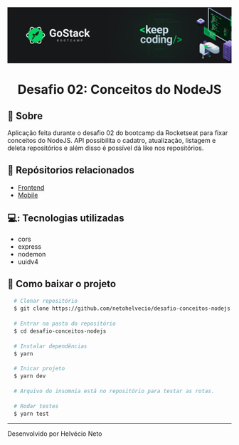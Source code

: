 <div align="center">
  <img src="./public/gostack.png" />

  <h1>Desafio 02: Conceitos do NodeJS</h1>
</div>

## 🔖 Sobre

Aplicação feita durante o desafio 02 do bootcamp da Rocketseat para fixar conceitos do NodeJS. API possibilita o cadatro, atualização, listagem e deleta repositórios e além disso é possível dá like nos repositórios.

## 📁 Repósitorios relacionados
- [Frontend](https://github.com/netohelvecio/desafio-conceitos-reactjs)
- [Mobile](https://github.com/netohelvecio/desafio-conceitos-react-native)

## 💻: Tecnologias utilizadas

- cors
- express
- nodemon
- uuidv4

## 📂 Como baixar o projeto

```bash
  # Clonar repositório
  $ git clone https://github.com/netohelvecio/desafio-conceitos-nodejs

  # Entrar na pasta do repositório
  $ cd desafio-conceitos-nodejs

  # Instalar dependências
  $ yarn

  # Inicar projeto
  $ yarn dev

  # Arquivo do insomnia está no repositório para testar as rotas.

  # Rodar testes
  $ yarn test
```

---

Desenvolvido por Helvécio Neto
